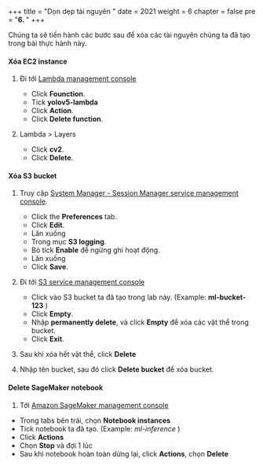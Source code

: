 +++
title = "Dọn dẹp tài nguyên  "
date = 2021
weight = 6
chapter = false
pre = "<b>6. </b>"
+++

Chúng ta sẽ tiến hành các bước sau để xóa các tài nguyên chúng ta đã tạo trong bài thực hành này.

#### Xóa EC2 instance

1. Đi tới [Lambda management console](https://ap-southeast-2.console.aws.amazon.com/lambda/home?region=ap-southeast-2#/discover)
   + Click **Founction**.
   + Tick **yolov5-lambda**
   + Click **Action**.
   + Click **Delete function**.

2. Lambda > Layers
   + Click **cv2**.
   + Click **Delete**.

#### Xóa S3 bucket

1. Truy cập [System Manager - Session Manager service management console](https://console.aws.amazon.com/systems-manager/session-manager).
   + Click the **Preferences** tab.
   + Click **Edit**.
   + Lăn xuống
   + Trong mục **S3 logging**.
   + Bỏ tick **Enable** để ngừng ghi hoạt động.
   + Lăn xuống
   + Click **Save**.

2. Đi tới [S3 service management console](https://s3.console.aws.amazon.com/s3/home)
   + Click vào S3 bucket ta đã tạo trong lab này. (Example: **ml-bucket-123** )
   + Click **Empty**.
   + Nhập **permanently delete**, và click **Empty** để xóa các vật thể trong bucket.
   + Click **Exit**.

3. Sau khi xóa hết vật thể, click **Delete**

4. Nhập tên bucket, sau đó click **Delete bucket** để xóa bucket.

#### Delete SageMaker notebook

1. Tới [Amazon SageMaker management console](https://ap-southeast-2.console.aws.amazon.com/sagemaker/home?region=ap-southeast-2#/landing)
+ Trong tabs bên trái, chọn **Notebook instances**
+ Tick notebook ta đã tạo. (Example: *ml-inference* )
+ Click **Actions**
+ Chọn **Stop** và đợi 1 lúc
+ Sau khi notebook hoàn toàn dừng lại, click **Actions**, chọn **Delete**

